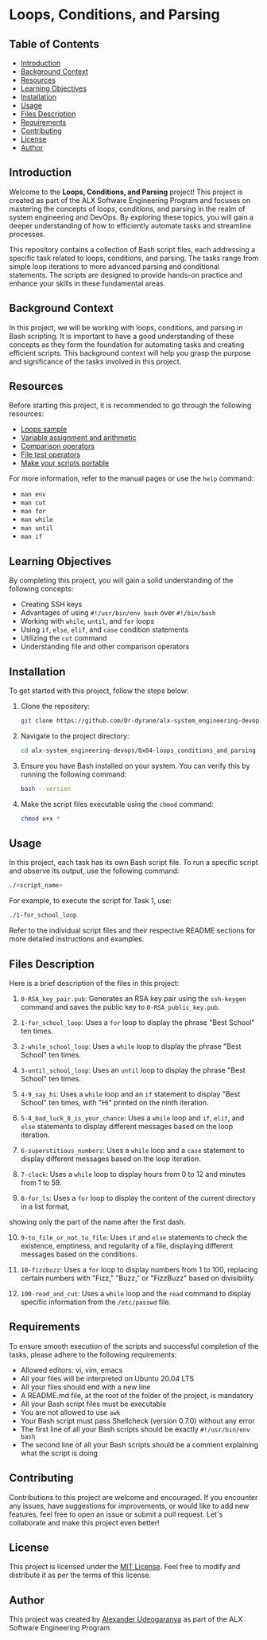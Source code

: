 # Loops, Conditions, and Parsing

## Table of Contents

- [Introduction](#introduction)
- [Background Context](#background-context)
- [Resources](#resources)
- [Learning Objectives](#learning-objectives)
- [Installation](#installation)
- [Usage](#usage)
- [Files Description](#files-description)
- [Requirements](#requirements)
- [Contributing](#contributing)
- [License](#license)
- [Author](#author)

## Introduction

Welcome to the **Loops, Conditions, and Parsing** project! This project is created as part of the ALX Software Engineering Program and focuses on mastering the concepts of loops, conditions, and parsing in the realm of system engineering and DevOps. By exploring these topics, you will gain a deeper understanding of how to efficiently automate tasks and streamline processes.

This repository contains a collection of Bash script files, each addressing a specific task related to loops, conditions, and parsing. The tasks range from simple loop iterations to more advanced parsing and conditional statements. The scripts are designed to provide hands-on practice and enhance your skills in these fundamental areas.

## Background Context

In this project, we will be working with loops, conditions, and parsing in Bash scripting. It is important to have a good understanding of these concepts as they form the foundation for automating tasks and creating efficient scripts. This background context will help you grasp the purpose and significance of the tasks involved in this project.

## Resources

Before starting this project, it is recommended to go through the following resources:

- [Loops sample](https://tldp.org/LDP/Bash-Beginners-Guide/html/sect_09_01.html)
- [Variable assignment and arithmetic](https://tldp.org/LDP/Bash-Beginners-Guide/html/sect_09_05.html)
- [Comparison operators](https://tldp.org/LDP/Bash-Beginners-Guide/html/sect_07_01.html)
- [File test operators](https://tldp.org/LDP/Bash-Beginners-Guide/html/sect_07_03.html)
- [Make your scripts portable](https://tldp.org/LDP/Bash-Beginners-Guide/html/sect_02_02.html)

For more information, refer to the manual pages or use the `help` command:

- `man env`
- `man cut`
- `man for`
- `man while`
- `man until`
- `man if`

## Learning Objectives

By completing this project, you will gain a solid understanding of the following concepts:

- Creating SSH keys
- Advantages of using `#!/usr/bin/env bash` over `#!/bin/bash`
- Working with `while`, `until`, and `for` loops
- Using `if`, `else`, `elif`, and `case` condition statements
- Utilizing the `cut` command
- Understanding file and other comparison operators

## Installation

To get started with this project, follow the steps below:

1. Clone the repository:

   ```bash
   git clone https://github.com/Dr-dyrane/alx-system_engineering-devops.git
   ```

2. Navigate to the project directory:

   ```bash
   cd alx-system_engineering-devops/0x04-loops_conditions_and_parsing
   ```

3. Ensure you have Bash installed on your system. You can verify this by running the following command:

   ```bash
   bash --version
   ```

4. Make the script files executable using the `chmod` command:
   ```bash
   chmod u+x *
   ```

## Usage

In this project, each task has its own Bash script file. To run a specific script and observe its output, use the following command:

```bash
./<script_name>
```

For example, to execute the script for Task 1, use:

```bash
./1-for_school_loop
```

Refer to the individual script files and their respective README sections for more detailed instructions and examples.

## Files Description

Here is a brief description of the files in this project:

1. `0-RSA_key_pair.pub`: Generates an RSA key pair using the `ssh-keygen` command and saves the public key to `0-RSA_public_key.pub`.

2. `1-for_school_loop`: Uses a `for` loop to display the phrase "Best School" ten times.

3. `2-while_school_loop`: Uses a `while` loop to display the phrase "Best School" ten times.

4. `3-until_school_loop`: Uses an `until` loop to display the phrase "Best School" ten times.

5. `4-9_say_hi`: Uses a `while` loop and an `if` statement to display "Best School" ten times, with "Hi" printed on the ninth iteration.

6. `5-4_bad_luck_8_is_your_chance`: Uses a `while` loop and `if`, `elif`, and `else` statements to display different messages based on the loop iteration.

7. `6-superstitious_numbers`: Uses a `while` loop and a `case` statement to display different messages based on the loop iteration.

8. `7-clock`: Uses a `while` loop to display hours from 0 to 12 and minutes from 1 to 59.

9. `8-for_ls`: Uses a `for` loop to display the content of the current directory in a list format,

showing only the part of the name after the first dash.

10. `9-to_file_or_not_to_file`: Uses `if` and `else` statements to check the existence, emptiness, and regularity of a file, displaying different messages based on the conditions.

11. `10-fizzbuzz`: Uses a `for` loop to display numbers from 1 to 100, replacing certain numbers with "Fizz," "Buzz," or "FizzBuzz" based on divisibility.

12. `100-read_and_cut`: Uses a `while` loop and the `read` command to display specific information from the `/etc/passwd` file.

## Requirements

To ensure smooth execution of the scripts and successful completion of the tasks, please adhere to the following requirements:

- Allowed editors: vi, vim, emacs
- All your files will be interpreted on Ubuntu 20.04 LTS
- All your files should end with a new line
- A README.md file, at the root of the folder of the project, is mandatory
- All your Bash script files must be executable
- You are not allowed to use `awk`
- Your Bash script must pass Shellcheck (version 0.7.0) without any error
- The first line of all your Bash scripts should be exactly `#!/usr/bin/env bash`
- The second line of all your Bash scripts should be a comment explaining what the script is doing

## Contributing

Contributions to this project are welcome and encouraged. If you encounter any issues, have suggestions for improvements, or would like to add new features, feel free to open an issue or submit a pull request. Let's collaborate and make this project even better!

## License

This project is licensed under the [MIT License](LICENSE). Feel free to modify and distribute it as per the terms of this license.

## Author

This project was created by [Alexander Udeogaranya](https://github.com/Dr-dyrane) as part of the ALX Software Engineering Program.
